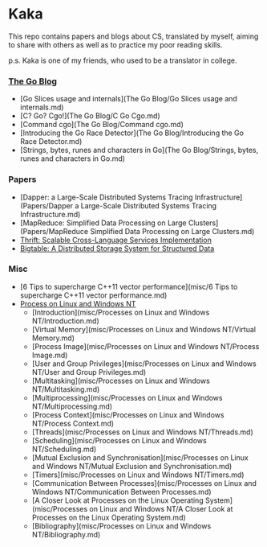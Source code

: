 # Kaka

This repo contains papers and blogs about CS, translated by myself, aiming to share with others as well as to practice my poor reading skills.

p.s. Kaka is one of my friends, who used to be a translator in college.

### [The Go Blog](https://blog.golang.org/)

* [Go Slices usage and internals](The Go Blog/Go Slices usage and internals.md)
* [C? Go? Cgo!](The Go Blog/C Go Cgo.md)
* [Command cgo](The Go Blog/Command cgo.md)
* [Introducing the Go Race Detector](The Go Blog/Introducing the Go Race Detector.md)
* [Strings, bytes, runes and characters in Go](The Go Blog/Strings, bytes, runes and characters in Go.md)

### Papers

* [Dapper: a Large-Scale Distributed Systems Tracing Infrastructure](Papers/Dapper a Large-Scale Distributed Systems Tracing Infrastructure.md)
* [MapReduce: Simplified Data Processing on Large Clusters](Papers/MapReduce Simplified Data Processing on Large Clusters.md)
* [Thrift: Scalable Cross-Language Services Implementation]()
* [Bigtable: A Distributed Storage System for Structured Data]()

### Misc

* [6 Tips to supercharge C++11 vector performance](misc/6 Tips to supercharge C++11 vector performance.md)
* [Process on Linux and Windows NT](http://www.tldp.org/LDP/LG/issue23/flower/page1.html)
    - [Introduction](misc/Processes on Linux and Windows NT/Introduction.md)
    - [Virtual Memory](misc/Processes on Linux and Windows NT/Virtual Memory.md)
    - [Process Image](misc/Processes on Linux and Windows NT/Process Image.md)
    - [User and Group Privileges](misc/Processes on Linux and Windows NT/User and Group Privileges.md)
    - [Multitasking](misc/Processes on Linux and Windows NT/Multitasking.md)
    - [Multiprocessing](misc/Processes on Linux and Windows NT/Multiprocessing.md)
    - [Process Context](misc/Processes on Linux and Windows NT/Process Context.md)
    - [Threads](misc/Processes on Linux and Windows NT/Threads.md)
    - [Scheduling](misc/Processes on Linux and Windows NT/Scheduling.md)
    - [Mutual Exclusion and Synchronisation](misc/Processes on Linux and Windows NT/Mutual Exclusion and Synchronisation.md)
    - [Timers](misc/Processes on Linux and Windows NT/Timers.md)
    - [Communication Between Processes](misc/Processes on Linux and Windows NT/Communication Between Processes.md)
    - [A Closer Look at Processes on the Linux Operating System](misc/Processes on Linux and Windows NT/A Closer Look at Processes on the Linux Operating System.md)
    - [Bibliography](misc/Processes on Linux and Windows NT/Bibliography.md)

